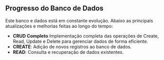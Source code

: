 ## Progresso do Banco de Dados

Este banco e dados está em constante evolução. Abaixo as principais atualizações e melhorias feitas ao longo do tempo: 

- **CRUD Completo** Implementação completa das operações de Create, Read, Update e Delete para gerenciar dados de forma eficiente.
- **CREATE**: Adição de novos registros ao banco de dados.
- **READ**: Consulta e recuperação de dados existentes.
